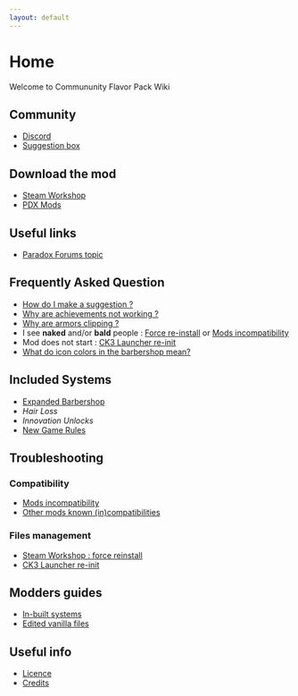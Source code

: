 ```yaml
---
layout: default
---
```


# Home

Welcome to Commununity Flavor Pack Wiki

## Community
* [Discord](https://discord.gg/jjchTqr)
* [Suggestion box](https://suggestion.communityflavorpack.com/)

## Download the mod
* [Steam Workshop](https://steamcommunity.com/sharedfiles/filedetails/?id=2220098919)
* [PDX Mods](https://mods.paradoxplaza.com/mods/12560/Any)

## Useful links
* [Paradox Forums topic](https://forum.paradoxplaza.com/forum/threads/mod-community-flavour-pack.1418887/)


## Frequently Asked Question
* [How do I make a suggestion ?](https://github.com/ElTyranos/CommunityFlavorPack/wiki/Suggestions)
* [Why are achievements not working ?](https://github.com/ElTyranos/CommunityFlavorPack/wiki/Why-are-achievements-not-working-%3F)
* [Why are armors clipping ?](https://github.com/ross-g/io_pdx_mesh/issues/16)
* I see **naked** and/or **bald** people : [Force re-install](https://github.com/ElTyranos/CommunityFlavorPack/wiki/Steam-workshop-:-force-reinstall) or [Mods incompatibility](https://github.com/ElTyranos/CommunityFlavorPack/wiki/Mods-incompatibilities)
* Mod does not start : [CK3 Launcher re-init](https://github.com/ElTyranos/CommunityFlavorPack/wiki/CK3-Launcher-issue)
* [What do icon colors in the barbershop mean?](https://github.com/ElTyranos/CommunityFlavorPack/wiki/Expanded-Barbershop)

## Included Systems
* [Expanded Barbershop](https://github.com/ElTyranos/CommunityFlavorPack/wiki/Expanded-Barbershop)
* _Hair Loss_
* _Innovation Unlocks_
* [New Game Rules](https://github.com/ElTyranos/CommunityFlavorPack/wiki/Game-Rules)

## Troubleshooting
### Compatibility
* [Mods incompatibility](https://github.com/ElTyranos/CommunityFlavorPack/wiki/Mods-incompatibilities)
* [Other mods known (in)compatibilities](https://github.com/ElTyranos/CommunityFlavorPack/wiki/Known-(in)compatibilities)

### Files management
* [Steam Workshop : force reinstall](https://github.com/ElTyranos/CommunityFlavorPack/wiki/Steam-workshop-:-force-reinstall)
* [CK3 Launcher re-init](https://github.com/ElTyranos/CommunityFlavorPack/wiki/CK3-Launcher-issue)

## Modders guides
* [In-built systems](https://github.com/ElTyranos/CommunityFlavorPack/wiki/in-built--systems)
* [Edited vanilla files](https://github.com/ElTyranos/CommunityFlavorPack/wiki/Edited-vanilla-files)

## Useful info
* [Licence](https://github.com/ElTyranos/CommunityFlavorPack/wiki/Licence)
* [Credits](https://github.com/ElTyranos/CommunityFlavorPack/wiki/Credits)
